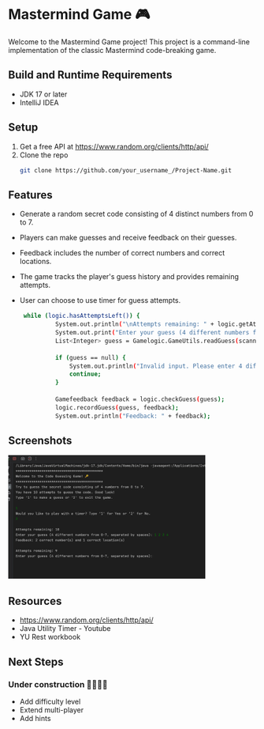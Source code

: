 # Mastermind Game 🎮

Welcome to the Mastermind Game project! This project is a command-line implementation of the classic Mastermind code-breaking game. 

## Build and Runtime Requirements
+ JDK 17 or later
+ IntelliJ IDEA 
  
## Setup
1. Get a free API at https://www.random.org/clients/http/api/
2. Clone the repo
   ```sh
   git clone https://github.com/your_username_/Project-Name.git
   ```
## Features

- Generate a random secret code consisting of 4 distinct numbers from 0 to 7.
- Players can make guesses and receive feedback on their guesses.
- Feedback includes the number of correct numbers and correct locations.
- The game tracks the player's guess history and provides remaining attempts.
- User can choose to use timer for guess attempts.
  
  ``` sh
   while (logic.hasAttemptsLeft()) {
            System.out.println("\nAttempts remaining: " + logic.getAttemptsLeft());
            System.out.print("Enter your guess (4 different numbers from 0-7, separated by spaces): ");
            List<Integer> guess = Gamelogic.GameUtils.readGuess(scanner);

            if (guess == null) {
                System.out.println("Invalid input. Please enter 4 different numbers from 0-7.");
                continue;
            }

            Gamefeedback feedback = logic.checkGuess(guess);
            logic.recordGuess(guess, feedback);
            System.out.println("Feedback: " + feedback);
  
   ```

## Screenshots
<img src="Commandline Screenshoot.png" alt="Image Alt Text" style="width:400px; height:250px;">

## Resources
- https://www.random.org/clients/http/api/
- Java Utility Timer - Youtube
- YU Rest workbook

 ## Next Steps 
 ### Under construction 👷🏾‍♀️🚧 
 - Add difficulty level
 - Extend multi-player
 - Add hints
